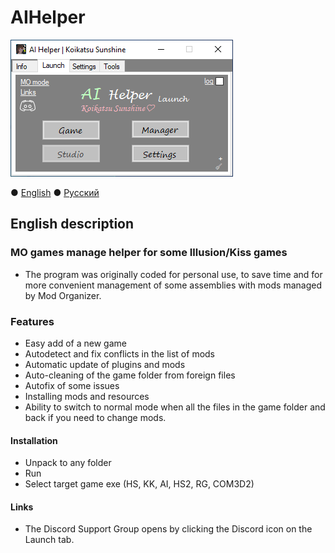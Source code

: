 # AIHelper
![How it looks](AIH_UI_en-US.png)

 ● [English](README.md) ● [Русский](README_ru-RU.md)

## English description
### MO games manage helper for some Illusion/Kiss games
- The program was originally coded for personal use, to save time and for more convenient management of some assemblies with mods managed by Mod Organizer.

### Features
- Easy add of a new game
- Autodetect and fix conflicts in the list of mods
- Automatic update of plugins and mods
- Auto-cleaning of the game folder from foreign files
- Autofix of some issues
- Installing mods and resources
- Ability to switch to normal mode when all the files in the game folder and back if you need to change mods.

#### Installation
 - Unpack to any folder
 - Run
 - Select target game exe (HS, KK, AI, HS2, RG, COM3D2)
 
 #### Links
 - The Discord Support Group opens by clicking the Discord icon on the Launch tab.
 

